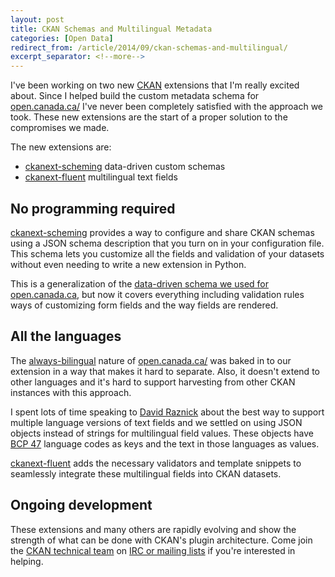 ```yaml
---
layout: post
title: CKAN Schemas and Multilingual Metadata
categories: [Open Data]
redirect_from: /article/2014/09/ckan-schemas-and-multilingual/
excerpt_separator: <!--more-->
---
```



I've been working on two new [CKAN](http://ckan.org/) extensions that I'm really excited about. Since I helped build the custom metadata schema for [open.canada.ca/](https://open.canada.ca/) I've never been completely satisfied with the approach we took. These new extensions are the start of a proper solution to the compromises we made.

The new extensions are:

*   [ckanext-scheming](https://github.com/open-data/ckanext-scheming/) data-driven custom schemas
*   [ckanext-fluent](https://github.com/open-data/ckanext-fluent/) multilingual text fields

<!--more-->

## No programming required

[ckanext-scheming](https://github.com/open-data/ckanext-scheming/) provides a way to configure and share CKAN schemas using a JSON schema description that you turn on in your configuration file. This schema lets you customize all the fields and validation of your datasets without even needing to write a new extension in Python.

This is a generalization of the [data-driven schema we used for open.canada.ca](https://github.com/open-data/ckanext-canada/blob/master/ckanext/canada/metadata_schema/schema.json), but now it covers everything including validation rules ways of customizing form fields and the way fields are rendered.

## All the languages

The [always-bilingual](https://github.com/ckan/ckan/wiki/Multilingual-Datasets,-the-Government-of-Canada-approach) nature of [open.canada.ca/](https://open.canada.ca/) was baked in to our extension in a way that makes it hard to separate. Also, it doesn't extend to other languages and it's hard to support harvesting from other CKAN instances with this approach.

I spent lots of time speaking to [David Raznick](https://github.com/kindly) about the best way to support multiple language versions of text fields and we settled on using JSON objects instead of strings for multilingual field values. These objects have [BCP 47](http://tools.ietf.org/html/bcp47) language codes as keys and the text in those languages as values.

[ckanext-fluent](https://github.com/open-data/ckanext-fluent/) adds the necessary validators and template snippets to seamlessly integrate these multilingual fields into CKAN datasets.

## Ongoing development

These extensions and many others are rapidly evolving and show the strength of what can be done with CKAN's plugin architecture. Come join the [CKAN technical team](http://ckan.org/about/technical-team/) on [IRC or mailing lists](http://ckan.org/contact/) if you're interested in helping.
